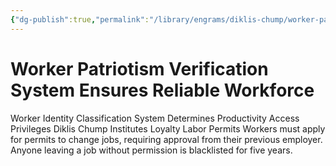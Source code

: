 ```yaml
---
{"dg-publish":true,"permalink":"/library/engrams/diklis-chump/worker-patriotism-verification-system-ensures-reliable-workforce/","tags":["DC/Monopoly","DC/AS4"]}
---
```


# Worker Patriotism Verification System Ensures Reliable Workforce
Worker Identity Classification System Determines Productivity Access Privileges
Diklis Chump Institutes Loyalty Labor Permits
	Workers must apply for permits to change jobs, requiring approval from their previous employer.  
	Anyone leaving a job without permission is blacklisted for five years.
